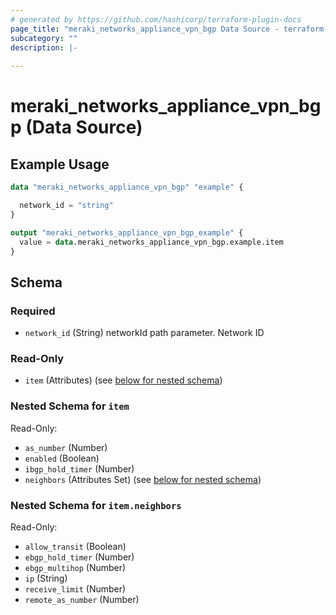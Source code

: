 ```yaml
---
# generated by https://github.com/hashicorp/terraform-plugin-docs
page_title: "meraki_networks_appliance_vpn_bgp Data Source - terraform-provider-meraki"
subcategory: ""
description: |-
  
---
```


# meraki_networks_appliance_vpn_bgp (Data Source)



## Example Usage

```terraform
data "meraki_networks_appliance_vpn_bgp" "example" {

  network_id = "string"
}

output "meraki_networks_appliance_vpn_bgp_example" {
  value = data.meraki_networks_appliance_vpn_bgp.example.item
}
```

<!-- schema generated by tfplugindocs -->
## Schema

### Required

- `network_id` (String) networkId path parameter. Network ID

### Read-Only

- `item` (Attributes) (see [below for nested schema](#nestedatt--item))

<a id="nestedatt--item"></a>
### Nested Schema for `item`

Read-Only:

- `as_number` (Number)
- `enabled` (Boolean)
- `ibgp_hold_timer` (Number)
- `neighbors` (Attributes Set) (see [below for nested schema](#nestedatt--item--neighbors))

<a id="nestedatt--item--neighbors"></a>
### Nested Schema for `item.neighbors`

Read-Only:

- `allow_transit` (Boolean)
- `ebgp_hold_timer` (Number)
- `ebgp_multihop` (Number)
- `ip` (String)
- `receive_limit` (Number)
- `remote_as_number` (Number)
